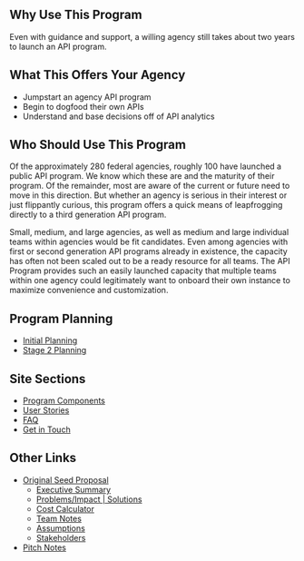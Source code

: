 ## Why Use This Program 
Even with guidance and support, a willing agency still takes about two years to launch an API program.  

## What This Offers Your Agency
* Jumpstart an agency API program 
* Begin to dogfood their own APIs 
* Understand and base decisions off of API analytics 
  
## Who Should Use This Program 

Of the approximately 280 federal agencies, roughly 100 have launched a public API program.   We know which these are and the maturity of their program.  Of the remainder, most are aware of the current or future need to move in this direction.  But whether an agency is serious in their interest or just flippantly curious, this program offers a quick means of leapfrogging directly to a third generation API program.  

Small, medium, and large agencies, as well as medium and large individual teams within agencies would be fit candidates.  Even among agencies with first or second generation API programs already in existence, the capacity has often not been scaled out to be a ready resource for all teams.  The API Program provides such an easily launched capacity that multiple teams within one agency could legitimately want to onboard their own instance to maximize convenience and customization.   

## Program Planning
* [Initial Planning](https://github.com/18F/api-program/milestones/Initial%20Program%20Planning)
* [Stage 2 Planning](https://github.com/18F/api-program/milestones/Stage%202%20Planning)

## Site Sections
* [Program Components](http://18f.github.io/api-program/project-components/)
* [User Stories](http://18f.github.io/api-program/user-stories/)
* [FAQ](http://18f.github.io/api-program/faq/)
* [Get in Touch](http://18f.github.io/api-program/contact/)

## Other Links
* [Original Seed Proposal](https://github.com/18F/api-program/blob/gh-pages/proposal/seed-proposal.md)
  * [Executive Summary](https://github.com/18F/api-program/blob/gh-pages/proposal/executive-summary.md)
  * [Problems/Impact | Solutions](https://github.com/18F/api-program/blob/gh-pages/proposal/problems.md)
  * [Cost Calculator](https://docs.google.com/a/gsa.gov/spreadsheets/d/1Ik8Xxm7G6ZSWmTxGK_DD_ghFCOl1iBZZAtvEEmYWyxI/edit#gid=0)
  * [Team Notes](https://github.com/18F/api-program/blob/gh-pages/proposal/team.md)
  * [Assumptions](https://github.com/18F/api-program/blob/gh-pages/proposal/assumptions.md)
  * [Stakeholders](https://github.com/18F/api-program/blob/gh-pages/proposal/stakeholders.md)  
* [Pitch Notes](https://github.com/18F/api-program/blob/gh-pages/proposal/pitch-outline.md)

